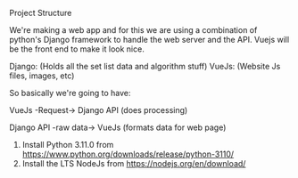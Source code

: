 
Project Structure

We're making a web app and for this we are using a combination of python's Django framework to handle the web server and
the API. Vuejs will be the front end to make it look nice.

Django: (Holds all the set list data and algorithm stuff)
VueJs: (Website Js files, images, etc)

So basically we're going to have:

VueJs -Request-> Django API (does processing)

Django API -raw data-> VueJs (formats data for web page)

1. Install Python 3.11.0 from https://www.python.org/downloads/release/python-3110/
2. Install the LTS NodeJs from https://nodejs.org/en/download/

